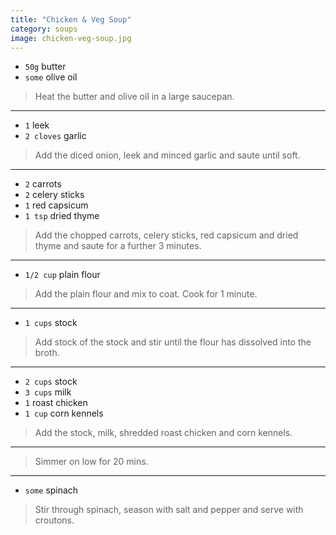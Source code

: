 ```yaml
---
title: "Chicken & Veg Soup"
category: soups
image: chicken-veg-soup.jpg
---
```



* `50g` butter
* `some` olive oil

> Heat the butter and olive oil in a large saucepan.

---

* `1` leek
* `2 cloves` garlic

> Add the diced onion, leek and minced garlic and saute until soft.

---

* `2` carrots
* `2` celery sticks
* `1` red capsicum
* `1 tsp` dried thyme

> Add the chopped carrots, celery sticks, red capsicum and dried thyme  and saute for a further 3 minutes.

---

* `1/2 cup` plain flour

> Add the plain flour and mix to coat. Cook for 1 minute.

---

* `1 cups` stock

> Add stock of the stock and stir until the flour has dissolved into the broth.

---

* `2 cups` stock
* `3 cups` milk
* `1` roast chicken
* `1 cup` corn kennels

> Add the stock, milk, shredded roast chicken and corn kennels.

---

> Simmer on low for 20 mins.

---

* `some` spinach

> Stir through spinach, season with salt and pepper and serve with croutons.

